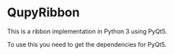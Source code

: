 # QupyRibbon
This is a ribbon implementation in Python 3 using PyQt5.

To use this you need to get the dependencies for PyQt5.

